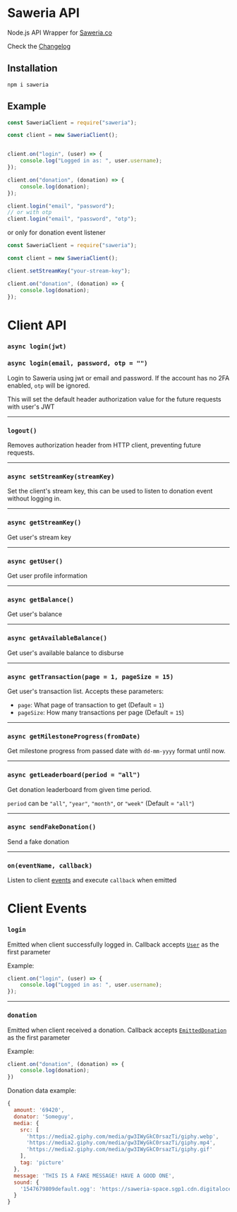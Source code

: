 # Saweria API

Node.js API Wrapper for [Saweria.co](https://saweria.co/)

Check the [Changelog](https://github.com/SuspiciousLookingOwl/saweria-api/blob/master/CHANGELOG.md)

## Installation

```
npm i saweria
```

## Example

```js
const SaweriaClient = require("saweria");

const client = new SaweriaClient();


client.on("login", (user) => {
	console.log("Logged in as: ", user.username);
});

client.on("donation", (donation) => {
	console.log(donation);
});

client.login("email", "password");
// or with otp
client.login("email", "password", "otp");

```
or only for donation event listener
```js
const SaweriaClient = require("saweria");

const client = new SaweriaClient();

client.setStreamKey("your-stream-key");

client.on("donation", (donation) => {
	console.log(donation);
});
```

# Client API

### `async login(jwt)`
### `async login(email, password, otp = "")`

Login to Saweria using jwt or email and password. If the account has no 2FA enabled, `otp` will be ignored.

This will set the default header authorization value for the future requests with user's JWT

---

### `logout()`

Removes authorization header from HTTP client, preventing future requests.

---

### `async setStreamKey(streamKey)`

Set the client's stream key, this can be used to listen to donation event without logging in.

---

### `async getStreamKey()`

Get user's stream key

---

### `async getUser()`

Get user profile information

---

### `async getBalance()`

Get user's balance

---

### `async getAvailableBalance()`

Get user's available balance to disburse

---

### `async getTransaction(page = 1, pageSize = 15)`

Get user's transaction list. Accepts these parameters:

- `page`: What page of transaction to get (Default = `1`)
- `pageSize`: How many transactions per page (Default = `15`)

---

### `async getMilestoneProgress(fromDate)`

Get milestone progress from passed date with `dd-mm-yyyy` format until now.

---

### `async getLeaderboard(period = "all")`

Get donation leaderboard from given time period.

`period` can be `"all"`, `"year"`, `"month"`, or `"week"` (Default = `"all"`)

---

### `async sendFakeDonation()`

Send a fake donation

---

### `on(eventName, callback)`

Listen to client [events](#Client-Events) and execute `callback` when emitted


# Client Events

### `login`

Emitted when client successfully logged in. Callback accepts [`User`](src/types.ts) as the first parameter 

Example:
```js
client.on("login", (user) => {
	console.log("Logged in as: ", user.username);
});
```

---

### `donation`

Emitted when client received a donation. Callback accepts [`EmittedDonation`](src/types.ts) as the first parameter

Example:
```js
client.on("donation", (donation) => {
    console.log(donation);
})
```

Donation data example:
```js
{
  amount: '69420',
  donator: 'Someguy',
  media: {
    src: [
      'https://media2.giphy.com/media/gw3IWyGkC0rsazTi/giphy.webp',
      'https://media2.giphy.com/media/gw3IWyGkC0rsazTi/giphy.mp4',
      'https://media2.giphy.com/media/gw3IWyGkC0rsazTi/giphy.gif'
    ],
    tag: 'picture'
  },
  message: 'THIS IS A FAKE MESSAGE! HAVE A GOOD ONE',
  sound: {
    '1547679809default.ogg': 'https://saweria-space.sgp1.cdn.digitaloceanspaces.com/prd/sound/836d7a85-dd70-4028-85fb-00fd785f0928-c527b4f6bd6282e21e78c85343d496fa.ogg'
  }
}
```
